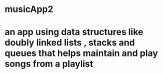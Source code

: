 # musicApp2
# an app using data structures like doubly linked lists , stacks and queues that helps maintain and play songs from a playlist

